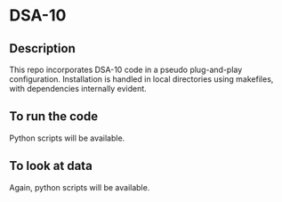 # DSA-10

## Description
This repo incorporates DSA-10 code in a pseudo plug-and-play configuration. Installation is handled in local directories using makefiles, with dependencies internally evident.

## To run the code
Python scripts will be available.

## To look at data
Again, python scripts will be available. 
